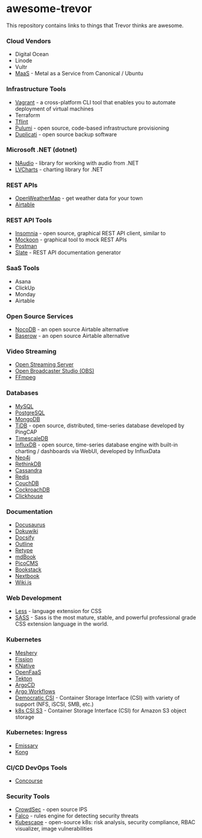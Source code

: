 # awesome-trevor

This repository contains links to things that Trevor thinks are awesome.

### Cloud Vendors

* Digital Ocean
* Linode
* Vultr
* [MaaS](https://maas.io/) - Metal as a Service from Canonical / Ubuntu

### Infrastructure Tools

* [Vagrant](https://www.vagrantup.com/) - a cross-platform CLI tool that enables you to automate deployment of virtual machines
* Terraform
* [Tflint](https://github.com/terraform-linters/tflint)
* [Pulumi](https://github.com/pulumi/pulumi) - open source, code-based infrastructure provisioning
* [Duplicati](https://www.duplicati.com/) - open source backup software

### Microsoft .NET (dotnet)

* [NAudio](https://www.nuget.org/packages/NAudio) - library for working with audio from .NET
* [LVCharts](https://lvcharts.net/) - charting library for .NET

### REST APIs

* [OpenWeatherMap](https://openweathermap.org/api) - get weather data for your town
* [Airtable](https://airtable.com)

### REST API Tools

* [Insomnia](https://github.com/Kong/insomnia) - open source, graphical REST API client, similar to 
* [Mockoon](https://mockoon.com/) - graphical tool to mock REST APIs
* [Postman](https://postman.com)
* [Slate](https://github.com/slatedocs/slate) - REST API documentation generator

### SaaS Tools

* Asana
* ClickUp
* Monday
* Airtable

### Open Source Services

* [NocoDB](https://www.nocodb.com/) - an open source Airtable alternative
* [Baserow](https://baserow.io/) - an open source Airtable alternative

### Video Streaming

* [Open Streaming Server](https://gitlab.com/osp-group/flask-nginx-rtmp-manager)
* [Open Broadcaster Studio (OBS)](https://obsproject.com/)
* [FFmpeg](https://github.com/FFmpeg/FFmpeg)

### Databases

* [MySQL](https://mysql.com)
* [PostgreSQL](https://www.postgresql.org/)
* [MongoDB](https://www.mongodb.com/)
* [TiDB](https://pingcap.com/tidb/) - open source, distributed, time-series database developed by PingCAP
* [TimescaleDB](https://www.timescale.com/)
* [InfluxDB](https://github.com/influxdata/influxdb) - open source, time-series database engine with built-in charting / dashboards via WebUI, developed by InfluxData
* [Neo4j](https://neo4j.com/)
* [RethinkDB](https://rethinkdb.com/)
* [Cassandra](https://cassandra.apache.org/_/index.html)
* [Redis](https://redis.io)
* [CouchDB](https://couchdb.apache.org/)
* [CockroachDB](https://github.com/cockroachdb/cockroach)
* [Clickhouse](https://clickhouse.com/)

### Documentation

* [Docusaurus](https://docusaurus.io/)
* [Dokuwiki](https://github.com/splitbrain/dokuwiki)
* [Docsify](https://docsify.js.org/)
* [Outline](https://github.com/outline/outline)
* [Retype](https://retype.com/)
* [mdBook](https://github.com/rust-lang/mdBook)
* [PicoCMS](https://picocms.org/)
* [Bookstack](https://www.bookstackapp.com/)
* [Nextbook](https://next-book.vercel.app/)
* [Wiki.js](https://js.wiki/)

### Web Development

* [Less](https://lesscss.org/) - language extension for CSS
* [SASS](https://lesscss.org/) - Sass is the most mature, stable, and powerful professional grade CSS extension language in the world.

### Kubernetes

* [Meshery](https://github.com/meshery/meshery)
* [Fission](https://fission.io/)
* [KNative](https://knative.dev)
* [OpenFaaS](https://github.com/openfaas/faas)
* [Tekton](https://tekton.dev)
* [ArgoCD](https://github.com/argoproj/argo-cd)
* [Argo Workflows](https://github.com/argoproj/argo-workflows)
* [Democratic CSI](https://github.com/democratic-csi/democratic-csi) - Container Storage Interface (CSI) with variety of support (NFS, iSCSI, SMB, etc.)
* [k8s CSI S3](https://github.com/yandex-cloud/k8s-csi-s3) - Container Storage Interface (CSI) for Amazon S3 object storage

### Kubernetes: Ingress

* [Emissary](https://github.com/emissary-ingress/emissary)
* [Kong]()

### CI/CD DevOps Tools

* [Concourse](https://concourse-ci.org/)

### Security Tools

* [CrowdSec](https://github.com/crowdsecurity/crowdsec) - open source IPS
* [Falco](https://falco.org/) - rules engine for detecting security threats
* [Kubescape](https://github.com/kubescape/kubescape) - open-source k8s: risk analysis, security compliance, RBAC visualizer, image vulnerabilities

